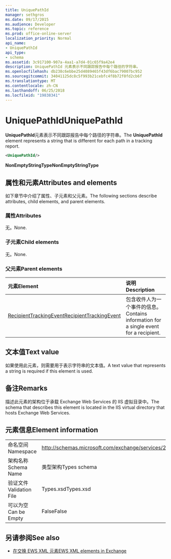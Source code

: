 ```yaml
---
title: UniquePathId
manager: sethgros
ms.date: 09/17/2015
ms.audience: Developer
ms.topic: reference
ms.prod: office-online-server
localization_priority: Normal
api_name:
- UniquePathId
api_type:
- schema
ms.assetid: 3c917100-907a-4aa1-a7d4-01c65f9a42e4
description: UniquePathId 元素表示不同跟踪报告中每个路径的字符串。
ms.openlocfilehash: db238c6ebbe25d4089465f43df6bac79007bc952
ms.sourcegitcommit: 34041125dc8c5f993b21cebfc4f8b72f0fd2cb6f
ms.translationtype: MT
ms.contentlocale: zh-CN
ms.lasthandoff: 06/25/2018
ms.locfileid: "19838341"
---
```

# <a name="uniquepathid"></a><span data-ttu-id="21b74-103">UniquePathId</span><span class="sxs-lookup"><span data-stu-id="21b74-103">UniquePathId</span></span>

<span data-ttu-id="21b74-104">**UniquePathId**元素表示不同跟踪报告中每个路径的字符串。</span><span class="sxs-lookup"><span data-stu-id="21b74-104">The **UniquePathId** element represents a string that is different for each path in a tracking report.</span></span> 
  
```XML
<UniquePathId/>
```

 <span data-ttu-id="21b74-105">**NonEmptyStringType**</span><span class="sxs-lookup"><span data-stu-id="21b74-105">**NonEmptyStringType**</span></span>
## <a name="attributes-and-elements"></a><span data-ttu-id="21b74-106">属性和元素</span><span class="sxs-lookup"><span data-stu-id="21b74-106">Attributes and elements</span></span>

<span data-ttu-id="21b74-107">如下章节中介绍了属性、子元素和父元素。</span><span class="sxs-lookup"><span data-stu-id="21b74-107">The following sections describe attributes, child elements, and parent elements.</span></span>
  
### <a name="attributes"></a><span data-ttu-id="21b74-108">属性</span><span class="sxs-lookup"><span data-stu-id="21b74-108">Attributes</span></span>

<span data-ttu-id="21b74-109">无。</span><span class="sxs-lookup"><span data-stu-id="21b74-109">None.</span></span>
  
### <a name="child-elements"></a><span data-ttu-id="21b74-110">子元素</span><span class="sxs-lookup"><span data-stu-id="21b74-110">Child elements</span></span>

<span data-ttu-id="21b74-111">无。</span><span class="sxs-lookup"><span data-stu-id="21b74-111">None.</span></span>
  
### <a name="parent-elements"></a><span data-ttu-id="21b74-112">父元素</span><span class="sxs-lookup"><span data-stu-id="21b74-112">Parent elements</span></span>

|<span data-ttu-id="21b74-113">**元素**</span><span class="sxs-lookup"><span data-stu-id="21b74-113">**Element**</span></span>|<span data-ttu-id="21b74-114">**说明**</span><span class="sxs-lookup"><span data-stu-id="21b74-114">**Description**</span></span>|
|:-----|:-----|
|[<span data-ttu-id="21b74-115">RecipientTrackingEvent</span><span class="sxs-lookup"><span data-stu-id="21b74-115">RecipientTrackingEvent</span></span>](recipienttrackingevent.md) <br/> |<span data-ttu-id="21b74-116">包含收件人为一个事件的信息。</span><span class="sxs-lookup"><span data-stu-id="21b74-116">Contains information for a single event for a recipient.</span></span>  <br/> |
   
## <a name="text-value"></a><span data-ttu-id="21b74-117">文本值</span><span class="sxs-lookup"><span data-stu-id="21b74-117">Text value</span></span>

<span data-ttu-id="21b74-118">如果使用此元素，则需要用于表示字符串的文本值。</span><span class="sxs-lookup"><span data-stu-id="21b74-118">A text value that represents a string is required if this element is used.</span></span>
  
## <a name="remarks"></a><span data-ttu-id="21b74-119">备注</span><span class="sxs-lookup"><span data-stu-id="21b74-119">Remarks</span></span>

<span data-ttu-id="21b74-120">描述此元素的架构位于承载 Exchange Web Services 的 IIS 虚拟目录中。</span><span class="sxs-lookup"><span data-stu-id="21b74-120">The schema that describes this element is located in the IIS virtual directory that hosts Exchange Web Services.</span></span>
  
## <a name="element-information"></a><span data-ttu-id="21b74-121">元素信息</span><span class="sxs-lookup"><span data-stu-id="21b74-121">Element information</span></span>

|||
|:-----|:-----|
|<span data-ttu-id="21b74-122">命名空间</span><span class="sxs-lookup"><span data-stu-id="21b74-122">Namespace</span></span>  <br/> |http://schemas.microsoft.com/exchange/services/2006/types  <br/> |
|<span data-ttu-id="21b74-123">架构名称</span><span class="sxs-lookup"><span data-stu-id="21b74-123">Schema Name</span></span>  <br/> |<span data-ttu-id="21b74-124">类型架构</span><span class="sxs-lookup"><span data-stu-id="21b74-124">Types schema</span></span>  <br/> |
|<span data-ttu-id="21b74-125">验证文件</span><span class="sxs-lookup"><span data-stu-id="21b74-125">Validation File</span></span>  <br/> |<span data-ttu-id="21b74-126">Types.xsd</span><span class="sxs-lookup"><span data-stu-id="21b74-126">Types.xsd</span></span>  <br/> |
|<span data-ttu-id="21b74-127">可以为空</span><span class="sxs-lookup"><span data-stu-id="21b74-127">Can be Empty</span></span>  <br/> |<span data-ttu-id="21b74-128">False</span><span class="sxs-lookup"><span data-stu-id="21b74-128">False</span></span>  <br/> |
   
## <a name="see-also"></a><span data-ttu-id="21b74-129">另请参阅</span><span class="sxs-lookup"><span data-stu-id="21b74-129">See also</span></span>



- [<span data-ttu-id="21b74-130">在交换 EWS XML 元素</span><span class="sxs-lookup"><span data-stu-id="21b74-130">EWS XML elements in Exchange</span></span>](ews-xml-elements-in-exchange.md)

